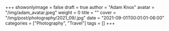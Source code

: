 +++
showonlyimage = false
draft = true
author = "Adam Knox"
avatar = "/img/adam_avatar.jpeg"
weight = 0
title = ""
cover = "/img/post/photography/2021_09/.jpg"
date = "2021-09-01T00:01:01-06:00"
categories = ["Photography", "Travel"]
tags = []
+++
<!--more-->
